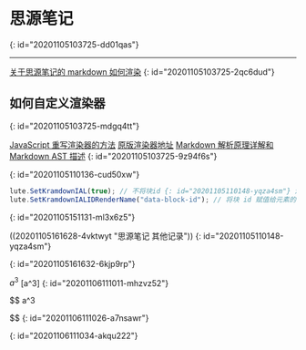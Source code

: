 # 思源笔记
{: id="20201105103725-dd01qas"}

---

[关于思源笔记的 markdown 如何渲染](https://github.com/siyuan-note/siyuan/issues/418)
{: id="20201105103725-2qc6dud"}

## 如何自定义渲染器
{: id="20201105103725-mdgq4tt"}

[JavaScript 重写渲染器的方法](https://github.com/88250/lute/issues/5)  [原版渲染器地址](https://github.com/88250/lute/blob/master/render/html_renderer.go)   [Markdown 解析原理详解和 Markdown AST 描述](https://ld246.com/article/1587637426085)
{: id="20201105103725-9z94f6s"}

{: id="20201105110136-cud50xw"}

```javascript
lute.SetKramdownIAL(true); // 不将块id {: id="20201105110148-yqza4sm"} 渲染为文本
lute.SetKramdownIALIDRenderName("data-block-id"); // 将块 id 赋值给元素的data-block-id
```
{: id="20201105151131-ml3x6z5"}

((20201105161628-4vktwyt "思源笔记 其他记录"))
{: id="20201105110148-yqza4sm"}

{: id="20201105161632-6kjp9rp"}

$a^3$  [a^3]
{: id="20201106111011-mhzvz52"}

$$
a^3


$$
{: id="20201106111026-a7nsawr"}

{: id="20201106111034-akqu222"}

